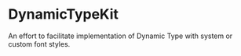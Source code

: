 DynamicTypeKit
==============

An effort to facilitate implementation of Dynamic Type with system or custom font styles.
